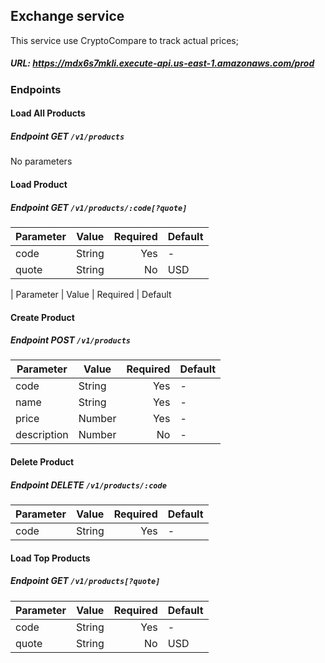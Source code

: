 
## Exchange service

This service use CryptoCompare to track actual prices;

##### URL: https://mdx6s7mkli.execute-api.us-east-1.amazonaws.com/prod



### Endpoints

#### Load All Products

##### Endpoint GET `/v1/products`
No parameters

#### Load Product

##### Endpoint GET `/v1/products/:code[?quote]`
| Parameter | Value  | Required | Default |
| ----------|--------| --------:|---------|
| code      | String | Yes      | -       |
| quote     | String | No       | USD     |

| Parameter | Value | Required | Default

#### Create Product

##### Endpoint POST `/v1/products`

| Parameter   | Value  | Required | Default |
| ------------|--------| --------:|---------|
| code        | String | Yes      | -       |
| name        | String | Yes      | -       |
| price       | Number | Yes      | -       |
| description | Number | No      | -       |


#### Delete Product

##### Endpoint DELETE `/v1/products/:code`
| Parameter   | Value  | Required | Default |
| ------------|--------| --------:|---------|
| code        | String | Yes      | -       |



#### Load Top Products

##### Endpoint GET `/v1/products[?quote]`

| Parameter | Value  | Required | Default |
| ----------|--------| --------:|---------|
| code      | String | Yes      | -       |
| quote     | String | No       | USD     |